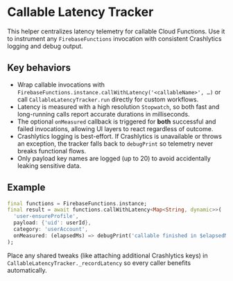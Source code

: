 # Callable Latency Tracker

This helper centralizes latency telemetry for callable Cloud Functions. Use it to instrument any `FirebaseFunctions` invocation with consistent Crashlytics logging and debug output.

## Key behaviors

- Wrap callable invocations with `FirebaseFunctions.instance.callWithLatency('<callableName>', …)` or call `CallableLatencyTracker.run` directly for custom workflows.
- Latency is measured with a high resolution `Stopwatch`, so both fast and long-running calls report accurate durations in milliseconds.
- The optional `onMeasured` callback is triggered for **both** successful and failed invocations, allowing UI layers to react regardless of outcome.
- Crashlytics logging is best-effort. If Crashlytics is unavailable or throws an exception, the tracker falls back to `debugPrint` so telemetry never breaks functional flows.
- Only payload key names are logged (up to 20) to avoid accidentally leaking sensitive data.

## Example

```dart
final functions = FirebaseFunctions.instance;
final result = await functions.callWithLatency<Map<String, dynamic>>(
  'user-ensureProfile',
  payload: {'uid': userId},
  category: 'userAccount',
  onMeasured: (elapsedMs) => debugPrint('callable finished in $elapsedMs ms'),
);
```

Place any shared tweaks (like attaching additional Crashlytics keys) in `CallableLatencyTracker._recordLatency` so every caller benefits automatically.
